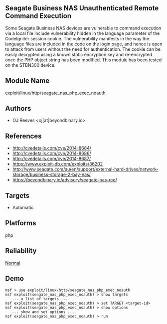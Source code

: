 ## Seagate Business NAS Unauthenticated Remote Command Execution

Some Seagate Business NAS devices are vulnerable to command 
execution via a local file include vulnerability hidden in 
the language parameter of the CodeIgniter session cookie. 
The vulnerability manifests in the way the language files 
are included in the code on the login page, and hence is 
open to attack from users without the need for 
authentication. The cookie can be easily decrypted using a 
known static encryption key and re-encrypted once the PHP 
object string has been modified. This module has been tested 
on the STBN300 device.


## Module Name
exploit/linux/http/seagate_nas_php_exec_noauth

## Authors
* OJ Reeves <oj[at]beyondbinary.io>


## References
* http://cvedetails.com/cve/2014-8684/
* http://cvedetails.com/cve/2014-8686/
* http://cvedetails.com/cve/2014-8687/
* https://www.exploit-db.com/exploits/36202
* http://www.seagate.com/au/en/support/external-hard-drives/network-storage/business-storage-2-bay-nas/
* https://beyondbinary.io/advisory/seagate-nas-rce/



## Targets
* Automatic


## Platforms
php

## Reliability
[Normal](https://github.com/rapid7/metasploit-framework/wiki/Exploit-Ranking)

## Demo

```
msf > use exploit/linux/http/seagate_nas_php_exec_noauth
msf exploit(seagate_nas_php_exec_noauth) > show targets
   ... a list of targets ...
msf exploit(seagate_nas_php_exec_noauth) > set TARGET <target-id>
msf exploit(seagate_nas_php_exec_noauth) > show options
   ... show and set options ...
msf exploit(seagate_nas_php_exec_noauth) > run
```
    
    